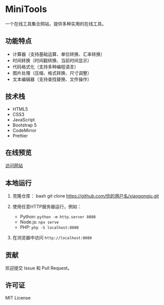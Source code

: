 # MiniTools

一个在线工具集合网站，提供多种实用的在线工具。

## 功能特点

- 计算器（支持基础运算、单位转换、汇率转换）
- 时间转换（时间戳转换、当前时间显示）
- 代码格式化（支持多种编程语言）
- 图片处理（压缩、格式转换、尺寸调整）
- 文本编辑器（支持查找替换、文件操作）

## 技术栈

- HTML5
- CSS3
- JavaScript
- Bootstrap 5
- CodeMirror
- Prettier

## 在线预览

[访问网站](https://yan5236.github.io/minitools) 

## 本地运行

1. 克隆仓库：
bash
git clone https://github.com/你的用户名/xiaogongju.git

2. 使用任意HTTP服务器运行，例如：
   - Python: `python -m http.server 8080`
   - Node.js: `npx serve`
   - PHP: `php -S localhost:8080`

3. 在浏览器中访问 `http://localhost:8080`

## 贡献

欢迎提交 Issue 和 Pull Request。

## 许可证

MIT License
